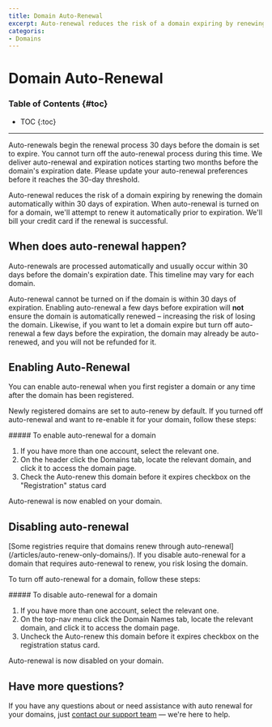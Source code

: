 ```yaml
---
title: Domain Auto-Renewal
excerpt: Auto-renewal reduces the risk of a domain expiring by renewing the domain automatically within 30 days of expiration.
categoris:
- Domains
---
```


# Domain Auto-Renewal

### Table of Contents {#toc}

* TOC
{:toc}

---
<warning>
Auto-renewals begin the renewal process 30 days before the domain is set to expire. You cannot turn off the auto-renewal process during this time. We deliver auto-renewal and expiration notices starting two months before the domain's expiration date. Please update your auto-renewal preferences before it reaches the 30-day threshold.
</warning>

Auto-renewal reduces the risk of a domain expiring by renewing the domain automatically within 30 days of expiration. When auto-renewal is turned on for a domain, we'll attempt to renew it automatically prior to expiration. We'll bill your credit card if the renewal is successful.

## When does auto-renewal happen?

Auto-renewals are processed automatically and usually occur within 30 days before the domain's expiration date. This timeline may vary for each domain.

Auto-renewal cannot be turned on if the domain is within 30 days of expiration. Enabling auto-renewal a few days before expiration will **not** ensure the domain is automatically renewed – increasing the risk of losing the domain. Likewise, if you want to let a domain expire but turn off auto-renewal a few days before the expiration, the domain may already be auto-renewed, and you will not be refunded for it.

## Enabling Auto-Renewal

You can enable auto-renewal when you first register a domain or any time after the domain has been registered. 

Newly registered domains are set to auto-renew by default. If you turned off auto-renewal and want to re-enable it for your domain, follow these steps:

<div class="section-steps" markdown="1">
##### To enable auto-renewal for a domain

1.  If you have more than one account, select the relevant one.
1.  On the header click the <label>Domains</label> tab, locate the relevant domain, and click it to access the domain page.
1.  Check the <label>Auto-renew this domain before it expires</label> checkbox on the "Registration" status card

<!--- needs screenshot -->

Auto-renewal is now enabled on your domain.
</div>

## Disabling auto-renewal

<warning>
[Some registries require that domains renew through auto-renewal](/articles/auto-renew-only-domains/). If you disable auto-renewal for a domain that requires auto-renewal to renew, you risk losing the domain.
</warning>

To turn off auto-renewal for a domain, follow these steps:

<div class="section-steps" markdown="1">
##### To disable auto-renewal for a domain

1.  If you have more than one account, select the relevant one.
1.  On the top-nav menu click the <label>Domain Names</label> tab, locate the relevant domain, and click it to access the domain page.
1.  Uncheck the <label>Auto-renew this domain before it expires</label> checkbox on the registration status card.

<!--- needs screenshot -->

Auto-renewal is now disabled on your domain.
</div>

## Have more questions? 

If you have any questions about or need assistance with auto renewal for your domains, just [contact our support team](https://dnsimple.com/feedback) — we're here to help. 
